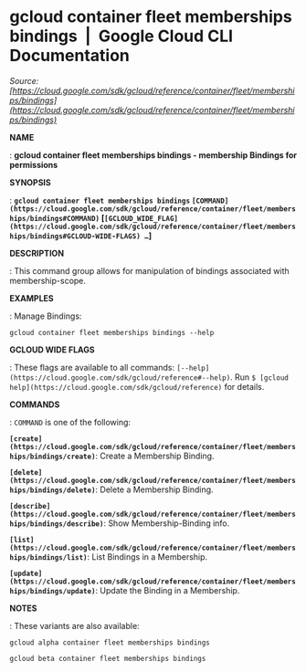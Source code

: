 # gcloud container fleet memberships bindings  |  Google Cloud CLI Documentation

*Source: [https://cloud.google.com/sdk/gcloud/reference/container/fleet/memberships/bindings](https://cloud.google.com/sdk/gcloud/reference/container/fleet/memberships/bindings)*

**NAME**

: **gcloud container fleet memberships bindings - membership Bindings for permissions**

**SYNOPSIS**

: **`gcloud container fleet memberships bindings` `[COMMAND](https://cloud.google.com/sdk/gcloud/reference/container/fleet/memberships/bindings#COMMAND)` [`[GCLOUD_WIDE_FLAG](https://cloud.google.com/sdk/gcloud/reference/container/fleet/memberships/bindings#GCLOUD-WIDE-FLAGS) …`]**

**DESCRIPTION**

: This command group allows for manipulation of bindings associated with
membership-scope.

**EXAMPLES**

: Manage Bindings:

```
gcloud container fleet memberships bindings --help
```

**GCLOUD WIDE FLAGS**

: These flags are available to all commands: `[--help](https://cloud.google.com/sdk/gcloud/reference#--help)`.
Run `$ [gcloud help](https://cloud.google.com/sdk/gcloud/reference)` for details.

**COMMANDS**

: ``COMMAND`` is one of the following:

**`[create](https://cloud.google.com/sdk/gcloud/reference/container/fleet/memberships/bindings/create)`**:
Create a Membership Binding.

**`[delete](https://cloud.google.com/sdk/gcloud/reference/container/fleet/memberships/bindings/delete)`**:
Delete a Membership Binding.

**`[describe](https://cloud.google.com/sdk/gcloud/reference/container/fleet/memberships/bindings/describe)`**:
Show Membership-Binding info.

**`[list](https://cloud.google.com/sdk/gcloud/reference/container/fleet/memberships/bindings/list)`**:
List Bindings in a Membership.

**`[update](https://cloud.google.com/sdk/gcloud/reference/container/fleet/memberships/bindings/update)`**:
Update the Binding in a Membership.

**NOTES**

: These variants are also available:

```
gcloud alpha container fleet memberships bindings
```

```
gcloud beta container fleet memberships bindings
```